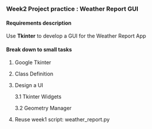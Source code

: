 ### Week2 Project practice : Weather Report GUI

#### Requirements description
    
Use **Tkinter** to develop a GUI for the Weather Report App

#### Break down to small tasks

1. Google Tkinter
2. Class Definition
3. Design a UI

    3.1 Tkinter Widgets
    
    3.2 Geometry Manager
  
4. Reuse week1 script: weather_report.py




